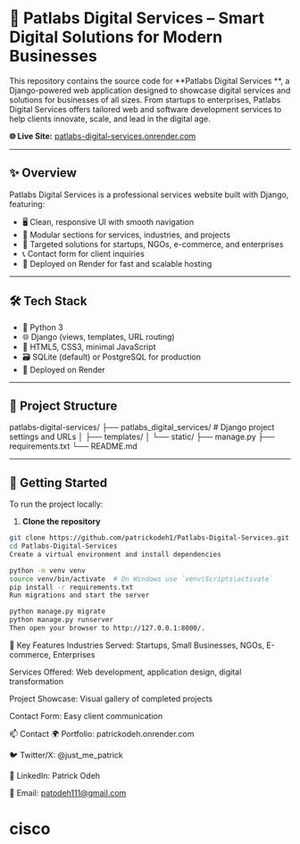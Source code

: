 # 🧠 Patlabs Digital Services – Smart Digital Solutions for Modern Businesses

This repository contains the source code for **Patlabs Digital Services **, a Django-powered web application designed to showcase digital services and solutions for businesses of all sizes. From startups to enterprises, Patlabs Digital Services  offers tailored web and software development services to help clients innovate, scale, and lead in the digital age.

**🌐 Live Site:** [patlabs-digital-services.onrender.com](https://patlabs-digital-services.onrender.com)

---

## ✨ Overview

Patlabs Digital Services  is a professional services website built with Django, featuring:

- 🖥️ Clean, responsive UI with smooth navigation
- 🧩 Modular sections for services, industries, and projects
- 🧠 Targeted solutions for startups, NGOs, e-commerce, and enterprises
- 📞 Contact form for client inquiries
- 🚀 Deployed on Render for fast and scalable hosting

---

## 🛠 Tech Stack

- 🐍 Python 3
- 🌐 Django (views, templates, URL routing)
- 🧰 HTML5, CSS3, minimal JavaScript
- 🗃️ SQLite (default) or PostgreSQL for production
- 🚀 Deployed on Render

---

## 📁 Project Structure

patlabs-digital-services/
├── patlabs_digital_services/ # Django project settings and URLs
│ ├── templates/
│ └── static/
├── manage.py
├── requirements.txt
└── README.md

---

## 🚀 Getting Started

To run the project locally:

1. **Clone the repository**

```bash
git clone https://github.com/patrickodeh1/Patlabs-Digital-Services.git
cd Patlabs-Digital-Services
Create a virtual environment and install dependencies
```
```bash
python -m venv venv
source venv/bin/activate  # On Windows use `venv\Scripts\activate`
pip install -r requirements.txt
Run migrations and start the server
```
```bash
python manage.py migrate
python manage.py runserver
Then open your browser to http://127.0.0.1:8000/.
```
🧩 Key Features
Industries Served: Startups, Small Businesses, NGOs, E-commerce, Enterprises

Services Offered: Web development, application design, digital transformation

Project Showcase: Visual gallery of completed projects

Contact Form: Easy client communication

📫 Contact
🌍 Portfolio: patrickodeh.onrender.com

🐦 Twitter/X: @just_me_patrick

💼 LinkedIn: Patrick Odeh

📧 Email: patodeh111@gmail.com

# cisco
